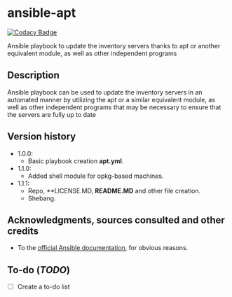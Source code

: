 # ansible-apt
[![Codacy Badge](https://app.codacy.com/project/badge/Grade/6aa675bb5e4749f885e1b2cbcd01fe51)](https://www.codacy.com/gh/Veltys/ansible-apt/dashboard?utm_source=github.com&amp;utm_medium=referral&amp;utm_content=Veltys/ansible-apt&amp;utm_campaign=Badge_Grade)

Ansible playbook to update the inventory servers thanks to apt or another equivalent module, as well as other independent programs


## Description
Ansible playbook can be used to update the inventory servers in an automated manner by utilizing the apt or a similar equivalent module, as well as other independent programs that may be necessary to ensure that the servers are fully up to date


## Version history
- 1.0.0:
    - Basic playbook creation **apt.yml**.
- 1.1.0:
    - Added shell module for opkg-based machines.
- 1.1.1:
    - Repo, **LICENSE.MD, **README.MD** and other file creation.
    - Shebang.


## Acknowledgments, sources consulted and other credits
* To the [official Ansible documentation](https://docs.ansible.com/ansible/latest/index.html), for obvious reasons.


## To-do (*TODO*)
- [ ] Create a to-do list
